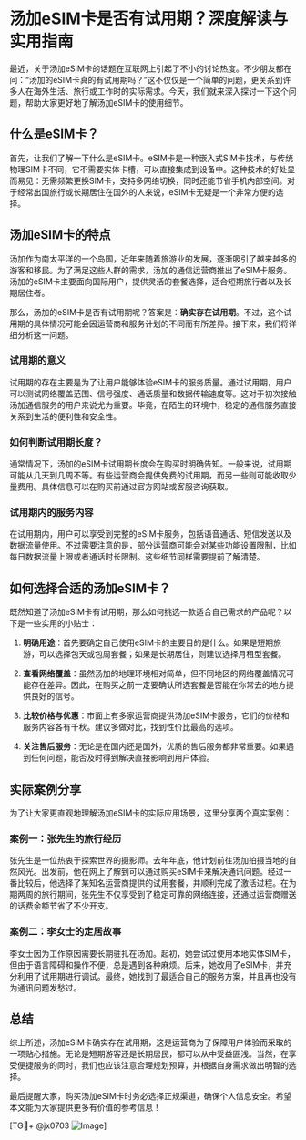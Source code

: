 # 汤加eSIM卡是否有试用期？深度解读与实用指南

最近，关于汤加eSIM卡的话题在互联网上引起了不小的讨论热度。不少朋友都在问：“汤加的eSIM卡真的有试用期吗？”这不仅仅是一个简单的问题，更关系到许多人在海外生活、旅行或工作时的实际需求。今天，我们就来深入探讨一下这个问题，帮助大家更好地了解汤加eSIM卡的使用细节。

## 什么是eSIM卡？

首先，让我们了解一下什么是eSIM卡。eSIM卡是一种嵌入式SIM卡技术，与传统物理SIM卡不同，它不需要实体卡槽，可以直接集成到设备中。这种技术的好处显而易见：无需频繁更换SIM卡，支持多网络切换，同时还能节省手机内部空间。对于经常出国旅行或长期居住在国外的人来说，eSIM卡无疑是一个非常方便的选择。

## 汤加eSIM卡的特点

汤加作为南太平洋的一个岛国，近年来随着旅游业的发展，逐渐吸引了越来越多的游客和移民。为了满足这些人群的需求，汤加的通信运营商推出了eSIM卡服务。汤加的eSIM卡主要面向国际用户，提供灵活的套餐选择，适合短期旅行者以及长期居住者。

那么，汤加的eSIM卡是否有试用期呢？答案是：**确实存在试用期**。不过，这个试用期的具体情况可能会因运营商和服务计划的不同而有所差异。接下来，我们将详细分析这一问题。

### 试用期的意义

试用期的存在主要是为了让用户能够体验eSIM卡的服务质量。通过试用期，用户可以测试网络覆盖范围、信号强度、通话质量和数据传输速度等。这对于初次接触汤加通信服务的用户来说尤为重要。毕竟，在陌生的环境中，稳定的通信服务直接关系到生活的便利性和安全性。

### 如何判断试用期长度？

通常情况下，汤加的eSIM卡试用期长度会在购买时明确告知。一般来说，试用期可能从几天到几周不等。有些运营商会提供免费的试用期，而另一些则可能收取少量费用。具体信息可以在购买前通过官方网站或客服咨询获取。

### 试用期内的服务内容

在试用期内，用户可以享受到完整的eSIM卡服务，包括语音通话、短信发送以及数据流量使用。不过需要注意的是，部分运营商可能会对某些功能设置限制，比如每日数据流量上限或者通话时长限制。这些细节同样需要提前了解清楚。

## 如何选择合适的汤加eSIM卡？

既然知道了汤加eSIM卡有试用期，那么如何挑选一款适合自己需求的产品呢？以下是一些实用的小贴士：

1. **明确用途**：首先要确定自己使用eSIM卡的主要目的是什么。如果是短期旅游，可以选择包天或包周套餐；如果是长期居住，则建议选择月租型套餐。
   
2. **查看网络覆盖**：虽然汤加的地理环境相对简单，但不同地区的网络覆盖情况可能存在差异。因此，在购买之前一定要确认所选套餐是否能在你常去的地方提供良好的信号。

3. **比较价格与优惠**：市面上有多家运营商提供汤加eSIM卡服务，它们的价格和服务内容各有千秋。建议多做对比，找到性价比最高的选项。

4. **关注售后服务**：无论是在国内还是国外，优质的售后服务都非常重要。如果遇到任何问题，能否及时得到解决直接影响到用户体验。

## 实际案例分享

为了让大家更直观地理解汤加eSIM卡的实际应用场景，这里分享两个真实案例：

### 案例一：张先生的旅行经历

张先生是一位热衷于探索世界的摄影师。去年年底，他计划前往汤加拍摄当地的自然风光。出发前，他在网上了解到可以通过购买eSIM卡来解决通讯问题。经过一番比较后，他选择了某知名运营商提供的试用套餐，并顺利完成了激活过程。在为期两周的旅行期间，张先生不仅享受到了稳定可靠的网络连接，还通过运营商赠送的话费余额节省了不少开支。

### 案例二：李女士的定居故事

李女士因为工作原因需要长期驻扎在汤加。起初，她尝试过使用本地实体SIM卡，但由于语言障碍和操作不便，总是遇到各种麻烦。后来，她改用了eSIM卡，并充分利用了试用期进行调试。最终，她找到了最适合自己的服务方案，并且再也没有为通讯问题发愁过。

## 总结

综上所述，汤加eSIM卡确实存在试用期，这是运营商为了保障用户体验而采取的一项贴心措施。无论是短期游客还是长期居民，都可以从中受益匪浅。当然，在享受便捷服务的同时，我们也应该注意合理规划预算，并根据自身需求做出明智的选择。

最后提醒大家，购买汤加eSIM卡时务必选择正规渠道，确保个人信息安全。希望本文能为大家提供更多有价值的参考信息！

[TG💪+ @jx0703 ![Image](https://github.com/user-attachments/assets/dbca1d08-cadb-493c-b0ec-ad6f7a83f270)]